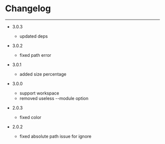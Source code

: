 # Changelog

---

* 3.0.3
    * updated deps

* 3.0.2
    * fixed path error

* 3.0.1
    * added size percentage

* 3.0.0
    * support workspace
    * removed useless --module option

* 2.0.3
    * fixed color

* 2.0.2
    * fixed absolute path issue for ignore